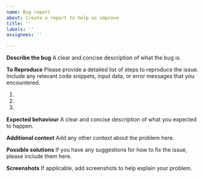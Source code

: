 ```yaml
---
name: Bug report
about: Create a report to help us improve
title: ''
labels: ''
assignees: ''

---
```


**Describe the bug**
A clear and concise description of what the bug is.

**To Reproduce**
Please provide a detailed list of steps to reproduce the issue. Include any relevant code snippets, input data, or error messages that you encountered.

1. 
2. 
3. 

**Expected behaviour**
A clear and concise description of what you expected to happen.

**Additional context**
Add any other context about the problem here.

**Possible solutions**
If you have any suggestions for how to fix the issue, please include them here.

**Screenshots**
If applicable, add screenshots to help explain your problem.
